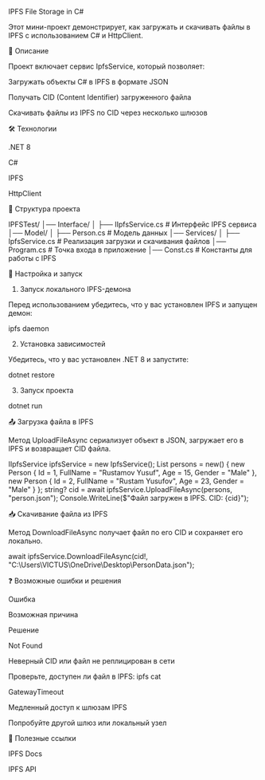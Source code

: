 IPFS File Storage in C#

Этот мини-проект демонстрирует, как загружать и скачивать файлы в IPFS с использованием C# и HttpClient.

📌 Описание

Проект включает сервис IpfsService, который позволяет:

Загружать объекты C# в IPFS в формате JSON

Получать CID (Content Identifier) загруженного файла

Скачивать файлы из IPFS по CID через несколько шлюзов

🛠️ Технологии

.NET 8

C#

IPFS

HttpClient

📂 Структура проекта

IPFSTest/
│── Interface/
│   ├── IIpfsService.cs  # Интерфейс IPFS сервиса
│── Model/
│   ├── Person.cs  # Модель данных
│── Services/
│   ├── IpfsService.cs  # Реализация загрузки и скачивания файлов
│── Program.cs  # Точка входа в приложение
│── Const.cs  # Константы для работы с IPFS

🔧 Настройка и запуск

1. Запуск локального IPFS-демона

Перед использованием убедитесь, что у вас установлен IPFS и запущен демон:

ipfs daemon

2. Установка зависимостей

Убедитесь, что у вас установлен .NET 8 и запустите:

dotnet restore

3. Запуск проекта

dotnet run

📤 Загрузка файла в IPFS

Метод UploadFileAsync<T> сериализует объект в JSON, загружает его в IPFS и возвращает CID файла.

IIpfsService ipfsService = new IpfsService();
List<Person> persons = new()
{
    new Person { Id = 1, FullName = "Rustamov Yusuf", Age = 15, Gender = "Male" },
    new Person { Id = 2, FullName = "Rustam Yusufov", Age = 23, Gender = "Male" }
};
string? cid = await ipfsService.UploadFileAsync(persons, "person.json");
Console.WriteLine($"Файл загружен в IPFS. CID: {cid}");

📥 Скачивание файла из IPFS

Метод DownloadFileAsync получает файл по его CID и сохраняет его локально.

await ipfsService.DownloadFileAsync(cid!, "C:\\Users\\VICTUS\\OneDrive\\Desktop\\PersonData.json");

❓ Возможные ошибки и решения

Ошибка

Возможная причина

Решение

Not Found

Неверный CID или файл не реплицирован в сети

Проверьте, доступен ли файл в IPFS: ipfs cat <CID>

GatewayTimeout

Медленный доступ к шлюзам IPFS

Попробуйте другой шлюз или локальный узел

🔗 Полезные ссылки

IPFS Docs

IPFS API

